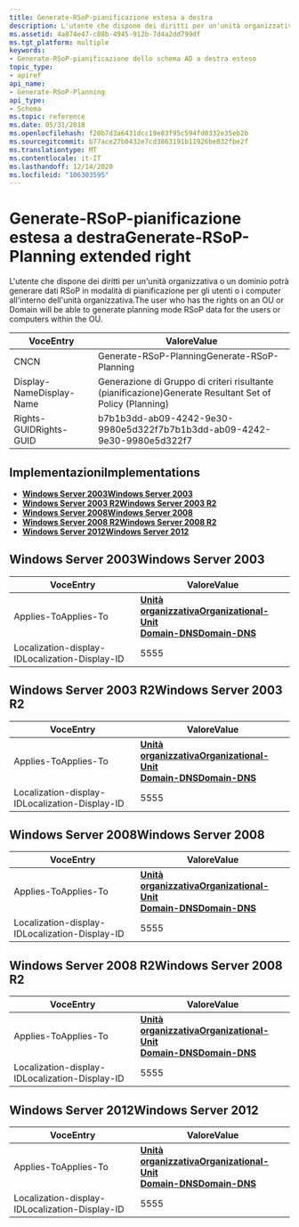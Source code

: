 ```yaml
---
title: Generate-RSoP-pianificazione estesa a destra
description: L'utente che dispone dei diritti per un'unità organizzativa o un dominio potrà generare dati RSoP in modalità di pianificazione per gli utenti o i computer all'interno dell'unità organizzativa.
ms.assetid: 4a874e47-c88b-4945-912b-7d4a2dd799df
ms.tgt_platform: multiple
keywords:
- Generate-RSoP-pianificazione dello schema AD a destra esteso
topic_type:
- apiref
api_name:
- Generate-RSoP-Planning
api_type:
- Schema
ms.topic: reference
ms.date: 05/31/2018
ms.openlocfilehash: f20b7d3a6431dcc19e83f95c594fd0332e35eb2b
ms.sourcegitcommit: b77ace27b0432e7cd3863191b11926be032fbe2f
ms.translationtype: MT
ms.contentlocale: it-IT
ms.lasthandoff: 12/14/2020
ms.locfileid: "106303595"
---
```

# <a name="generate-rsop-planning-extended-right"></a><span data-ttu-id="434e1-104">Generate-RSoP-pianificazione estesa a destra</span><span class="sxs-lookup"><span data-stu-id="434e1-104">Generate-RSoP-Planning extended right</span></span>

<span data-ttu-id="434e1-105">L'utente che dispone dei diritti per un'unità organizzativa o un dominio potrà generare dati RSoP in modalità di pianificazione per gli utenti o i computer all'interno dell'unità organizzativa.</span><span class="sxs-lookup"><span data-stu-id="434e1-105">The user who has the rights on an OU or Domain will be able to generate planning mode RSoP data for the users or computers within the OU.</span></span>



| <span data-ttu-id="434e1-106">Voce</span><span class="sxs-lookup"><span data-stu-id="434e1-106">Entry</span></span> | <span data-ttu-id="434e1-107">Valore</span><span class="sxs-lookup"><span data-stu-id="434e1-107">Value</span></span> |
|--------------|---------------------------------------------|
| <span data-ttu-id="434e1-108">CN</span><span class="sxs-lookup"><span data-stu-id="434e1-108">CN</span></span>           | <span data-ttu-id="434e1-109">Generate-RSoP-Planning</span><span class="sxs-lookup"><span data-stu-id="434e1-109">Generate-RSoP-Planning</span></span>                      |
| <span data-ttu-id="434e1-110">Display-Name</span><span class="sxs-lookup"><span data-stu-id="434e1-110">Display-Name</span></span> | <span data-ttu-id="434e1-111">Generazione di Gruppo di criteri risultante (pianificazione)</span><span class="sxs-lookup"><span data-stu-id="434e1-111">Generate Resultant Set of Policy (Planning)</span></span> |
| <span data-ttu-id="434e1-112">Rights-GUID</span><span class="sxs-lookup"><span data-stu-id="434e1-112">Rights-GUID</span></span>  | <span data-ttu-id="434e1-113">b7b1b3dd-ab09-4242-9e30-9980e5d322f7</span><span class="sxs-lookup"><span data-stu-id="434e1-113">b7b1b3dd-ab09-4242-9e30-9980e5d322f7</span></span>        |



## <a name="implementations"></a><span data-ttu-id="434e1-114">Implementazioni</span><span class="sxs-lookup"><span data-stu-id="434e1-114">Implementations</span></span>

-   [<span data-ttu-id="434e1-115">**Windows Server 2003**</span><span class="sxs-lookup"><span data-stu-id="434e1-115">**Windows Server 2003**</span></span>](#windows-server-2003)
-   [<span data-ttu-id="434e1-116">**Windows Server 2003 R2**</span><span class="sxs-lookup"><span data-stu-id="434e1-116">**Windows Server 2003 R2**</span></span>](#windows-server-2003-r2)
-   [<span data-ttu-id="434e1-117">**Windows Server 2008**</span><span class="sxs-lookup"><span data-stu-id="434e1-117">**Windows Server 2008**</span></span>](#windows-server-2008)
-   [<span data-ttu-id="434e1-118">**Windows Server 2008 R2**</span><span class="sxs-lookup"><span data-stu-id="434e1-118">**Windows Server 2008 R2**</span></span>](#windows-server-2008-r2)
-   [<span data-ttu-id="434e1-119">**Windows Server 2012**</span><span class="sxs-lookup"><span data-stu-id="434e1-119">**Windows Server 2012**</span></span>](#windows-server-2012)

## <a name="windows-server-2003"></a><span data-ttu-id="434e1-120">Windows Server 2003</span><span class="sxs-lookup"><span data-stu-id="434e1-120">Windows Server 2003</span></span>



| <span data-ttu-id="434e1-121">Voce</span><span class="sxs-lookup"><span data-stu-id="434e1-121">Entry</span></span> | <span data-ttu-id="434e1-122">Valore</span><span class="sxs-lookup"><span data-stu-id="434e1-122">Value</span></span> |
|-------------------------|-------------------------------------------------------------------------------------------------------------|
| <span data-ttu-id="434e1-123">Applies-To</span><span class="sxs-lookup"><span data-stu-id="434e1-123">Applies-To</span></span>              | [<span data-ttu-id="434e1-124">**Unità organizzativa**</span><span class="sxs-lookup"><span data-stu-id="434e1-124">**Organizational-Unit**</span></span>](c-organizationalunit.md)<br/> [<span data-ttu-id="434e1-125">**Domain-DNS**</span><span class="sxs-lookup"><span data-stu-id="434e1-125">**Domain-DNS**</span></span>](c-domaindns.md)<br/> |
| <span data-ttu-id="434e1-126">Localization-display-ID</span><span class="sxs-lookup"><span data-stu-id="434e1-126">Localization-Display-ID</span></span> | <span data-ttu-id="434e1-127">55</span><span class="sxs-lookup"><span data-stu-id="434e1-127">55</span></span>                                                                                                          |



## <a name="windows-server-2003-r2"></a><span data-ttu-id="434e1-128">Windows Server 2003 R2</span><span class="sxs-lookup"><span data-stu-id="434e1-128">Windows Server 2003 R2</span></span>



| <span data-ttu-id="434e1-129">Voce</span><span class="sxs-lookup"><span data-stu-id="434e1-129">Entry</span></span> | <span data-ttu-id="434e1-130">Valore</span><span class="sxs-lookup"><span data-stu-id="434e1-130">Value</span></span> |
|-------------------------|-------------------------------------------------------------------------------------------------------------|
| <span data-ttu-id="434e1-131">Applies-To</span><span class="sxs-lookup"><span data-stu-id="434e1-131">Applies-To</span></span>              | [<span data-ttu-id="434e1-132">**Unità organizzativa**</span><span class="sxs-lookup"><span data-stu-id="434e1-132">**Organizational-Unit**</span></span>](c-organizationalunit.md)<br/> [<span data-ttu-id="434e1-133">**Domain-DNS**</span><span class="sxs-lookup"><span data-stu-id="434e1-133">**Domain-DNS**</span></span>](c-domaindns.md)<br/> |
| <span data-ttu-id="434e1-134">Localization-display-ID</span><span class="sxs-lookup"><span data-stu-id="434e1-134">Localization-Display-ID</span></span> | <span data-ttu-id="434e1-135">55</span><span class="sxs-lookup"><span data-stu-id="434e1-135">55</span></span>                                                                                                          |



## <a name="windows-server-2008"></a><span data-ttu-id="434e1-136">Windows Server 2008</span><span class="sxs-lookup"><span data-stu-id="434e1-136">Windows Server 2008</span></span>



| <span data-ttu-id="434e1-137">Voce</span><span class="sxs-lookup"><span data-stu-id="434e1-137">Entry</span></span> | <span data-ttu-id="434e1-138">Valore</span><span class="sxs-lookup"><span data-stu-id="434e1-138">Value</span></span> |
|-------------------------|-------------------------------------------------------------------------------------------------------------|
| <span data-ttu-id="434e1-139">Applies-To</span><span class="sxs-lookup"><span data-stu-id="434e1-139">Applies-To</span></span>              | [<span data-ttu-id="434e1-140">**Unità organizzativa**</span><span class="sxs-lookup"><span data-stu-id="434e1-140">**Organizational-Unit**</span></span>](c-organizationalunit.md)<br/> [<span data-ttu-id="434e1-141">**Domain-DNS**</span><span class="sxs-lookup"><span data-stu-id="434e1-141">**Domain-DNS**</span></span>](c-domaindns.md)<br/> |
| <span data-ttu-id="434e1-142">Localization-display-ID</span><span class="sxs-lookup"><span data-stu-id="434e1-142">Localization-Display-ID</span></span> | <span data-ttu-id="434e1-143">55</span><span class="sxs-lookup"><span data-stu-id="434e1-143">55</span></span>                                                                                                          |



## <a name="windows-server-2008-r2"></a><span data-ttu-id="434e1-144">Windows Server 2008 R2</span><span class="sxs-lookup"><span data-stu-id="434e1-144">Windows Server 2008 R2</span></span>



| <span data-ttu-id="434e1-145">Voce</span><span class="sxs-lookup"><span data-stu-id="434e1-145">Entry</span></span> | <span data-ttu-id="434e1-146">Valore</span><span class="sxs-lookup"><span data-stu-id="434e1-146">Value</span></span> |
|-------------------------|-------------------------------------------------------------------------------------------------------------|
| <span data-ttu-id="434e1-147">Applies-To</span><span class="sxs-lookup"><span data-stu-id="434e1-147">Applies-To</span></span>              | [<span data-ttu-id="434e1-148">**Unità organizzativa**</span><span class="sxs-lookup"><span data-stu-id="434e1-148">**Organizational-Unit**</span></span>](c-organizationalunit.md)<br/> [<span data-ttu-id="434e1-149">**Domain-DNS**</span><span class="sxs-lookup"><span data-stu-id="434e1-149">**Domain-DNS**</span></span>](c-domaindns.md)<br/> |
| <span data-ttu-id="434e1-150">Localization-display-ID</span><span class="sxs-lookup"><span data-stu-id="434e1-150">Localization-Display-ID</span></span> | <span data-ttu-id="434e1-151">55</span><span class="sxs-lookup"><span data-stu-id="434e1-151">55</span></span>                                                                                                          |



## <a name="windows-server-2012"></a><span data-ttu-id="434e1-152">Windows Server 2012</span><span class="sxs-lookup"><span data-stu-id="434e1-152">Windows Server 2012</span></span>



| <span data-ttu-id="434e1-153">Voce</span><span class="sxs-lookup"><span data-stu-id="434e1-153">Entry</span></span> | <span data-ttu-id="434e1-154">Valore</span><span class="sxs-lookup"><span data-stu-id="434e1-154">Value</span></span> |
|-------------------------|-------------------------------------------------------------------------------------------------------------|
| <span data-ttu-id="434e1-155">Applies-To</span><span class="sxs-lookup"><span data-stu-id="434e1-155">Applies-To</span></span>              | [<span data-ttu-id="434e1-156">**Unità organizzativa**</span><span class="sxs-lookup"><span data-stu-id="434e1-156">**Organizational-Unit**</span></span>](c-organizationalunit.md)<br/> [<span data-ttu-id="434e1-157">**Domain-DNS**</span><span class="sxs-lookup"><span data-stu-id="434e1-157">**Domain-DNS**</span></span>](c-domaindns.md)<br/> |
| <span data-ttu-id="434e1-158">Localization-display-ID</span><span class="sxs-lookup"><span data-stu-id="434e1-158">Localization-Display-ID</span></span> | <span data-ttu-id="434e1-159">55</span><span class="sxs-lookup"><span data-stu-id="434e1-159">55</span></span>                                                                                                          |



 

 





